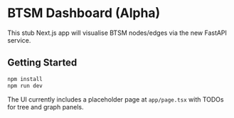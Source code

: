 # BTSM Dashboard (Alpha)

This stub Next.js app will visualise BTSM nodes/edges via the new FastAPI service.

## Getting Started

```bash
npm install
npm run dev
```

The UI currently includes a placeholder page at `app/page.tsx` with TODOs for tree and graph panels.
